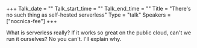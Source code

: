 +++
Talk_date = ""
Talk_start_time = ""
Talk_end_time = ""
Title = "There's no such thing as self-hosted serverless"
Type = "talk"
Speakers = ["nocnica-fee"]
+++

What is serverless really? If it works so great on the public cloud, can't we run it ourselves? No you can't. I'll explain why.
